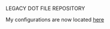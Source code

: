 LEGACY DOT FILE REPOSITORY

My configurations are now located [here](https://github.com/0ntu/nixos)
